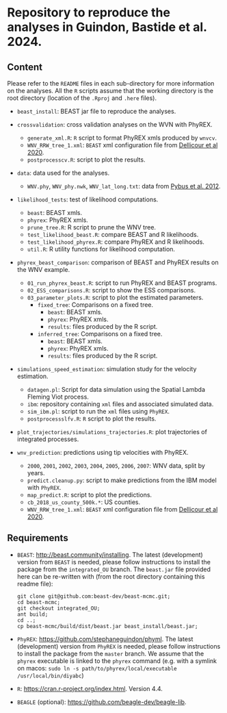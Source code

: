 # Repository to reproduce the analyses in Guindon, Bastide et al. 2024.

## Content

Please refer to the `README` files in each sub-directory for more information on the analyses.
All the `R` scripts assume that the working directory is the root directory
(location of the `.Rproj` and `.here` files).

* `beast_install`: BEAST jar file to reproduce the analyses.

* `crossvalidation`: cross validation analyses on the WVN with PhyREX.
	* `generate_xml.R`: `R` script to format PhyREX xmls produced by `wnvcv`.
	* `WNV_RRW_tree_1.xml`: `BEAST` xml configuration file from [Dellicour et al 2020]([here](https://github.com/sdellicour/wnv_north_america/blob/master/Scripts_%26_data/Continuous_phylogeographic_analyses/WNV_RRW_tree_1.xml)).
	* `postprocesscv.R`: script to plot the results.

* `data`: data used for the analyses.
  * `WNV.phy`, `WNV_phy.nwk`, `WNV_lat_long.txt`: data from 
  [Pybus et al. 2012](www.doi.org/10.1073/pnas.1206598109).

* `likelihood_tests`: test of likelihood computations.
	* `beast`: BEAST xmls.
	* `phyrex`: PhyREX xmls.
	* `prune_tree.R`: R script to prune the WNV tree.
	* `test_likelihood_beast.R`: compare BEAST and R likelihoods.
	* `test_likelihood_phyrex.R`: compare PhyREX and R likelihoods.
	* `util.R`: R utility functions for likelihood computation.

* `phyrex_beast_comparison`: comparison of BEAST and PhyREX results on the WNV example.
  * `01_run_phyrex_beast.R`: script to run PhyREX and BEAST programs.
  * `02_ESS_comparisons.R`: script to show the ESS comparisons.
  * `03_parameter_plots.R`: script to plot the estimated parameters.
	* `fixed_tree`: Comparisons on a fixed tree.
		* `beast`: BEAST xmls.
		* `phyrex`: PhyREX xmls.
		* `results`: files produced by the R script.
	* `inferred_tree`: Comparisons on a fixed tree.
		* `beast`: BEAST xmls.
		* `phyrex`: PhyREX xmls.
		* `results`: files produced by the R script.
		
* `simulations_speed_estimation`: simulation study for the velocity estimation.
	* `datagen.pl`: Script for data simulation using the Spatial Lambda Fleming Viot process.
	* `ibm`: repository containing `xml` files and associated simulated data.
	* `sim_ibm.pl`: script to run the `xml` files using `PhyREX`.
	* `postprocessslfv.R`: `R` script to plot the results.

* `plot_trajectories/simulations_trajectories.R`: plot trajectories of integrated processes.

* `wnv_prediction`: predictions using tip velocities with PhyREX.
  * `2000`, `2001`, `2002`, `2003`, `2004`, `2005`, `2006`, `2007`: WNV data, split by years.
  * `predict.cleanup.py`: script to make predictions from the IBM model with `PhyREX`.
  * `map_predict.R`: script to plot the predictions.
  * `cb_2018_us_county_500k.*`: US counties.
  * `WNV_RRW_tree_1.xml`: `BEAST` xml configuration file from [Dellicour et al 2020]([here](https://github.com/sdellicour/wnv_north_america/blob/master/Scripts_%26_data/Continuous_phylogeographic_analyses/WNV_RRW_tree_1.xml)).
  	
## Requirements

* `BEAST`: http://beast.community/installing. 
  The latest (development) version from `BEAST` is needed,
  please follow instructions to install the package from the `integrated_OU` branch.
  The `beast.jar` file provided here can be re-written with
  (from the root directory containing this readme file):
  ```
  git clone git@github.com:beast-dev/beast-mcmc.git;
  cd beast-mcmc;
  git checkout integrated_OU;
  ant build;
  cd ..;
  cp beast-mcmc/build/dist/beast.jar beast_install/beast.jar;
  ```
  
* `PhyREX`: https://github.com/stephaneguindon/phyml.
  The latest (development) version from `PhyREX` is needed,
  please follow instructions to install the package from the `master` branch.
  We assume that the `phyrex` executable is linked to the `phyrex` command
  (e.g. with a symlink on macos:
  `sudo ln -s path/to/phyrex/local/executable /usr/local/bin/diyabc`)

* `R`: https://cran.r-project.org/index.html. Version 4.4.

* `BEAGLE` (optional): https://github.com/beagle-dev/beagle-lib.
